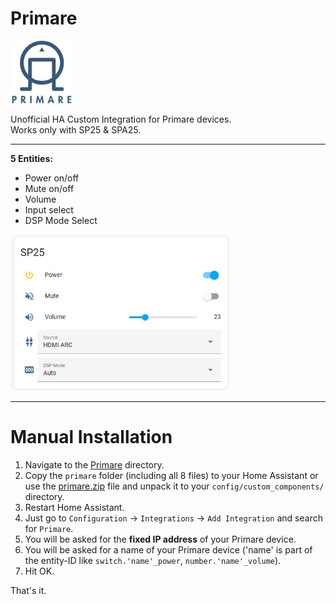 

# Primare
<img src="https://github.com/Sulzburg/primare/blob/3ad5e096263f1d63c12c37868fba4761c4a53cab/img/icon.png" alt ="Primare Logo" Title="Primare" height="100"/>

Unofficial HA Custom Integration for Primare devices.
<BR>Works only with SP25 & SPA25.
<hr>


<B> 5 Entities:</B>



- Power on/off
- Mute on/off 
- Volume
- Input select
- DSP Mode Select
<img src="https://github.com/Sulzburg/primare/blob/41f4845a108f92d3ddab8491c9cc0bf742541554/img/Primare_entities.jpg" alt="Primare entities" title="Primare" height="250" />
 

<hr>

# Manual Installation

1. Navigate to the [Primare](https://github.com/Sulzburg/primare/tree/main/custom_components/primare) directory.
1. Copy the `primare` folder (including all 8 files) to your Home Assistant or use the [primare.zip](https://github.com/Sulzburg/primare/blob/5918922bf769a04a254f4ffbd496d1db2365e494/primare.zip) file and unpack it to your `config/custom_components/` directory.
1. Restart Home Assistant.
1. Just go to `Configuration` -> `Integrations` -> `Add Integration` and search for `Primare`.
1. You will be asked for the <B>fixed IP address</B> of your Primare device.
1. You will be asked for a name of your Primare device ('name' is part of the entity-ID like `switch.'name'_power`, `number.'name'_volume`).
1. Hit OK.

That's it.
